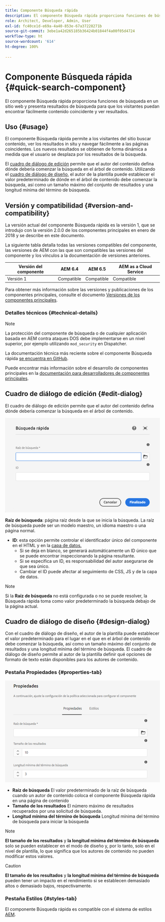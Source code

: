 ```yaml
---
title: Componente Búsqueda rápida
description: El componente Búsqueda rápida proporciona funciones de búsqueda en un sitio web y presenta resultados de búsqueda para que los visitantes puedan buscar en el sitio y filtrar los resultados.
role: Architect, Developer, Admin, User
exl-id: fc40ce1d-e69a-4a40-853e-67a37228271b
source-git-commit: 3ebe1a42d265185b36424b01844f4a00f05d4724
workflow-type: ht
source-wordcount: '614'
ht-degree: 100%

---
```


# Componente Búsqueda rápida {#quick-search-component}

El componente Búsqueda rápida proporciona funciones de búsqueda en un sitio web y presenta resultados de búsqueda para que los visitantes puedan encontrar fácilmente contenido coincidente y ver resultados.

## Uso {#usage}

El componente Búsqueda rápida permite a los visitantes del sitio buscar contenido, ver los resultados in situ y navegar fácilmente a las páginas coincidentes. Los nuevos resultados se obtienen de forma dinámica a medida que el usuario se desplaza por los resultados de la búsqueda.

El [cuadro de diálogo de edición](#edit-dialog) permite que el autor del contenido defina dónde debería comenzar la búsqueda en el árbol de contenido. Utilizando el [cuadro de diálogo de diseño](#design-dialog), el autor de la plantilla puede establecer el valor predeterminado de dónde en el árbol de contenido debe comenzar la búsqueda, así como un tamaño máximo del conjunto de resultados y una longitud mínima del término de búsqueda.

## Versión y compatibilidad {#version-and-compatibility}

La versión actual del componente Búsqueda rápida es la versión 1, que se introdujo con la versión 2.0.0 de los componentes principales en enero de 2018 y se describe en este documento.

La siguiente tabla detalla todas las versiones compatibles del componente, las versiones de AEM con las que son compatibles las versiones del componente y los vínculos a la documentación de versiones anteriores.

| Versión del componente | AEM 6.4 | AEM 6.5 | AEM as a Cloud Service |
|--- |--- |--- |---|
| Versión 1 | Compatible | Compatible | Compatible |

Para obtener más información sobre las versiones y publicaciones de los componentes principales, consulte el documento [Versiones de los componentes principales](/help/versions.md).

### Detalles técnicos {#technical-details}

>[!NOTE]
>
>La protección del componente de búsqueda o de cualquier aplicación basada en AEM contra ataques DOS debe implementarse en un nivel superior, por ejemplo utilizando `mod_security` en Dispatcher.

La documentación técnica más reciente sobre el componente Búsqueda rápida [se encuentra en GitHub](https://adobe.com/go/aem_cmp_tech_search_v1_es).

Puede encontrar más información sobre el desarrollo de componentes principales en la [documentación para desarrolladores de componentes principales](/help/developing/overview.md).

## Cuadro de diálogo de edición {#edit-dialog}

El cuadro de diálogo de edición permite que el autor del contenido defina dónde debería comenzar la búsqueda en el árbol de contenido.

![Cuadro de diálogo de edición del componente Búsqueda rápida](/help/assets/quick-search-edit.png)

**Raíz de búsqueda**: página raíz desde la que se inicia la búsqueda. La raíz de búsqueda puede ser un modelo maestro, un idioma maestro o una página normal.
* **ID**: esta opción permite controlar el identificador único del componente en el HTML y en la [capa de datos.](/help/developing/data-layer/overview.md)
   * Si se deja en blanco, se generará automáticamente un ID único que se puede encontrar inspeccionando la página resultante.
   * Si se especifica un ID, es responsabilidad del autor asegurarse de que sea único.
   * Cambiar el ID puede afectar al seguimiento de CSS, JS y de la capa de datos.

>[!NOTE]
>
>Si la **Raíz de búsqueda** no está configurada o no se puede resolver, la Búsqueda rápida toma como valor predeterminado la búsqueda debajo de la página actual.

## Cuadro de diálogo de diseño {#design-dialog}

Con el cuadro de diálogo de diseño, el autor de la plantilla puede establecer el valor predeterminado para el lugar en el que en el árbol de contenido debe comenzar la búsqueda, así como un tamaño máximo del conjunto de resultados y una longitud mínima del término de búsqueda. El cuadro de diálogo de diseño permite al autor de la plantilla definir qué opciones de formato de texto están disponibles para los autores de contenido.

### Pestaña Propiedades {#properties-tab}

![Cuadro de diálogo de diseño del componente Búsqueda rápida](/help/assets/quick-search-design.png)

* **Raíz de búsqueda**
El valor predeterminado de la raíz de búsqueda cuando un autor de contenido coloca el componente Búsqueda rápida en una página de contenido
* **Tamaño de los resultados**
El número máximo de resultados recuperados por una solicitud de búsqueda.
* **Longitud mínima del término de búsqueda**
Longitud mínima del término de búsqueda para iniciar la búsqueda

>[!NOTE]
>
>**El tamaño de los resultados** y **la longitud mínima del término de búsqueda** solo se pueden establecer en el modo de diseño y, por lo tanto, solo en el nivel de plantilla, lo que significa que los autores de contenido no pueden modificar estos valores.

>[!CAUTION]
>
>**El tamaño de los resultados** y **la longitud mínima del término de búsqueda** pueden tener un impacto en el rendimiento si se establecen demasiado altos o demasiado bajos, respectivamente.

### Pestaña Estilos {#styles-tab}

El componente Búsqueda rápida es compatible con el sistema de estilos [AEM](/help/get-started/authoring.md#component-styling).

